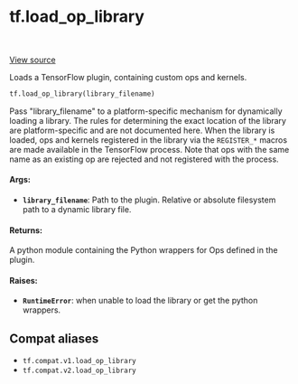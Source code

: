<div itemscope itemtype="http://developers.google.com/ReferenceObject">
<meta itemprop="name" content="tf.load_op_library" />
<meta itemprop="path" content="Stable" />
</div>

# tf.load_op_library

<!-- Insert buttons and diff -->

<table class="tfo-notebook-buttons tfo-api" align="left">
</table>

<a target="_blank" href="/code/stable/tensorflow/python/framework/load_library.py">View source</a>



Loads a TensorFlow plugin, containing custom ops and kernels.

``` python
tf.load_op_library(library_filename)
```



<!-- Placeholder for "Used in" -->

Pass "library_filename" to a platform-specific mechanism for dynamically
loading a library. The rules for determining the exact location of the
library are platform-specific and are not documented here. When the
library is loaded, ops and kernels registered in the library via the
`REGISTER_*` macros are made available in the TensorFlow process. Note
that ops with the same name as an existing op are rejected and not
registered with the process.

#### Args:


* <b>`library_filename`</b>: Path to the plugin.
  Relative or absolute filesystem path to a dynamic library file.


#### Returns:

A python module containing the Python wrappers for Ops defined in
the plugin.



#### Raises:


* <b>`RuntimeError`</b>: when unable to load the library or get the python wrappers.

## Compat aliases

* `tf.compat.v1.load_op_library`
* `tf.compat.v2.load_op_library`

